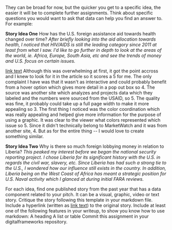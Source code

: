 They can be broad for now, but the quicker you get to a specific idea, the easier it will be to complete further assignments. 
Think about specific questions you would want to ask that data can help you find an answer to. For example:

**Story Idea One**
How has the U.S. foreign assistance aid towards health changed over time?
*After briefly looking into the aid allocation towards health, I noticed that 
HIV/AIDS is still the leading category since 2011 at least from what I saw.
I'd like to go further in depth to look at the areas of the world, ie. Africa, 
Europe, South Asia, etc and see the trends of money and U.S. focus on certain issues.*

[link text](https://www.marketwatch.com/story/us-foreign-aid-where-all-that-money-is-going-and-why-in-one-chart-2019-01-15)
Although this was overwhelming at first, it got the point accross and I knew to look for it in the article so it scores a 5 for me. 
The only complaint I have was that it wasn't as interactive and could probably benefit from a hover option which gives more detail in a pop out box so 4.
The source was another site which analyzes and projects data which they labeled and the numbers were sourced from the USAID, so 5.
The quality was fine, it probably could take up a full page width to make it more appealing so 3.
The first thing I noticed was the color coordination which was really appealing and helped give more information for the purpose of using a graphic. 
It was clear to the viewer what colors represented which issue so 5.
Since it didn't technically belong to MarketWatch and it was from another site, 4. But as for the entire thing -- I would love to create something similar. 

**Story Idea Two**
Why is there so much foreign lobbying money in relation to Liberia?
*This peaked my interest before we began the national security reporting project. 
I chose Liberia for its significant history with the U.S. in regards the civil war, 
slavery, etc. Since Liberia has had such a strong tie to the U.S., I wondered how our 
influence still exists in the country. In addition, Liberia being on the West Coast of 
Africa has meant a strategic position for U.S. Naval activity which I glanced at during
initial FARA reviews.*





For each idea, find one published story from the past year that has a data component related to your pitch. 
It can be a visual, graphic, video or text story.
Critique the story following this template in your markdown file. Include a hyperlink 
(written as [link text](http://www.linkurl.com)) to the original story.
Include at least one of the following features in your writeup, to show you know how to use markdown:
A heading
A list or table
Commit this assignment in your digitalframeworks repository.
